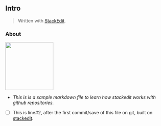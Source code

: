 

## Intro
> Written with [StackEdit](https://stackedit.io/).

### About
<img src="https://github.githubassets.com/images/modules/logos_page/GitHub-Mark.png" width="150px" height="150px" 
/>


 - *This is is a sample markdown file to learn how stackedit works with github repositories.*
 - [ ] This is line#2, after the first commit/save of this file on git, built on [stackedit](https://stackedit.io/).


<!--stackedit_data:
eyJoaXN0b3J5IjpbLTMwNzEzMDkyOSwxNjUxNjg4NzU4LDkwNz
Y5NDMwMF19
-->